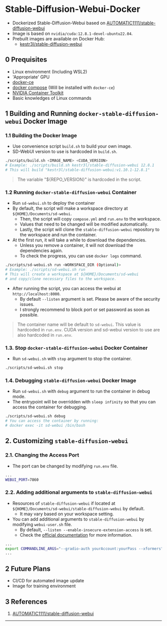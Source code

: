 # Stable-Diffusion-Webui-Docker

- Dockerized Stable-Diffusion-Webui based on [AUTOMATIC1111/stable-diffusion-webui](https://github.com/AUTOMATIC1111/stable-diffusion-webui)
- Image is based on `nvidia/cuda:12.8.1-devel-ubuntu22.04`.
- Prebuilt images are available on Docker Hub:
  - [kestr3l/stable-diffusion-webui](https://hub.docker.com/r/kestr3l/stable-diffusion-webui)

## 0 Prequisites

- Linux environment (Including WSL2)
- 'Appropriate' GPU
- [docker-ce](https://docs.docker.com/engine/install/ubuntu/#install-using-the-convenience-script)
- [docker compose](https://docs.docker.com/compose/install/) (Will be installed with `docker-ce`)
- [NVIDIA Container Toolkit](https://docs.nvidia.com/datacenter/cloud-native/container-toolkit/install-guide.html)
- Basic knowledges of Linux commands

## 1 Building and Running `docker-stable-diffusion-webui` Docker Image

### 1.1 Building the Docker Image

- Use convenience script `build.sh` to build your own image.
- SD-WebUI version to use is hardcoded in `build.sh`.

```bash
./scripts/build.sh <IMAGE_NAME> <CUDA_VERSION>
# Example: ./scripts/build.sh kestr3l/stable-diffusion-webui 12.8.1
# This will build "kestr3l/stable-diffusion-webui:v1.10.1-12.8.1"
```

> The variable "${REPO_VERSION}" is hardcoded in the script.

### 1.2 Running `docker-stable-diffusion-webui` Container

- Run `sd-webui.sh` to deploy the container
- By default, the script will make a workspace directory at `${HOME}/Documents/sd-webui`.
  - Then, the script will copy `compose.yml` and `run.env` to the workspace.
  - Values that need to be changed will be modified automatically.
  - Lastly, the script will clone the `stable-diffusion-webui` repository to the workspace and run the container.
- At the first run, it will take a while to download the dependencies.
  - Unless you remove a container, it will not download the dependencies again.
  - To check the progress, you can use `docker logs` command.

```bash
./scripts/sd-webui.sh run <WORKSPACE_DIR (Optional)>
# Example: ./scripts/sd-webui.sh run
# This will create a workspace at ${HOME}/Documents/sd-webui
# and copy/clone necessary files to the workspace.
```

- After running the script, you can access the webui at `http://localhost:8000`.
  - By default `--listen` argument is set. Please be aware of the security issues.
  - I strongly recommend to block port or set password as soon as possible.

> The container name will be default to `sd-webui`. This value is hardcoded in `run.env`. CUDA version and sd-webui version to use are also hardcoded in `run.env`.

### 1.3. Stop `docker-stable-diffusion-webui` Docker Container

- Run `sd-webui.sh` with `stop` argument to stop the container.

```bash
./scripts/sd-webui.sh stop
```

### 1.4. Debugging `stable-diffusion-webui` Docker Image

- Run `sd-webui.sh` with `debug` argument to run the container in debug mode.
- The entrypoint will be overridden with `sleep infinity` so that you can access the container for debugging.

```bash
./scripts/sd-webui.sh debug
# You can access the container by running:
# docker exec -it sd-webui /bin/bash
```

## 2. Customizing `stable-diffusion-webui`

### 2.1. Changing the Access Port

- The port can be changed by modifying `run.env` file.

```bash
...
WEBUI_PORT=7860
```

### 2.2. Adding additional arguments to `stable-diffusion-webui`

- Resources of `stable-diffusion-webui` if located at `${HOME}/Documents/sd-webui/stable-diffusion-webui` by default.
  - It may vary based on your workspace setting.
- You can add additional arguments to `stable-diffusion-webui` by modifying `webui-user.sh` file.
  - By default, `--listen --enable-insecure-extension-access` is set.
  - Check the [official documentation](https://github.com/AUTOMATIC1111/stable-diffusion-webui/wiki/Command-Line-Arguments-and-Settings) for more information.

```bash
...
export COMMANDLINE_ARGS="--gradio-auth yourAccount:yourPass --xformers"
...
```

## 2 Future Plans

- CI/CD for automated image update
- Image for training environment

## 3 References

1. [AUTOMATIC1111/stable-diffusion-webui](https://github.com/AUTOMATIC1111/stable-diffusion-webui)

---
